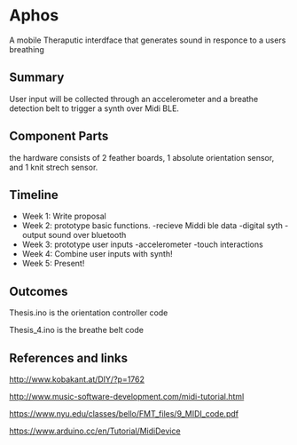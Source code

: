 # Aphos

A mobile Theraputic interdface that generates sound in responce to a users breathing

## Summary

User input will be collected through an accelerometer and a breathe detection belt to trigger a synth over Midi BLE.

## Component Parts

the hardware consists of 2 feather boards, 1 absolute orientation sensor, and 1 knit strech sensor. 

## Timeline

- Week 1: Write proposal
- Week 2: prototype basic functions.
            -recieve Middi ble data
            -digital syth 
            -output sound over bluetooth
- Week 3: prototype user inputs
            -accelerometer
            -touch interactions 
- Week 4: Combine user inputs with synth!
- Week 5: Present!

## Outcomes 

Thesis.ino is the orientation controller code

Thesis_4.ino is the breathe belt code

## References and links 

http://www.kobakant.at/DIY/?p=1762

http://www.music-software-development.com/midi-tutorial.html

https://www.nyu.edu/classes/bello/FMT_files/9_MIDI_code.pdf

https://www.arduino.cc/en/Tutorial/MidiDevice


